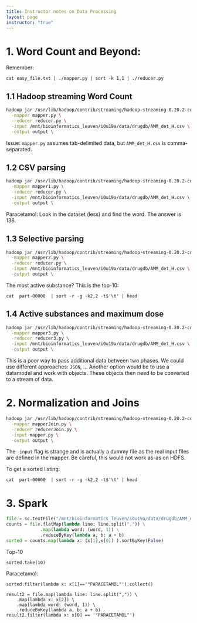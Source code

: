 ```yaml
---
title: Instructor notes on Data Processing
layout: page
instructor: "true"
---
```


# 1. Word Count and Beyond:

Remember:

	cat easy_file.txt | ./mapper.py | sort -k 1,1 | ./reducer.py


## 1.1 Hadoop streaming Word Count

```bash
hadoop jar /usr/lib/hadoop/contrib/streaming/hadoop-streaming-0.20.2-cdh3u6.jar \
  -mapper mapper.py \
  -reducer reducer.py \
  -input /mnt/bioinformatics_leuven/i0u19a/data/drugdb/AMM_det_H.csv \
  -output output \
```

Issue: `mapper.py` assumes tab-delimited data, but `AMM_det_H.csv` is comma-separated.


## 1.2 CSV parsing

```bash
hadoop jar /usr/lib/hadoop/contrib/streaming/hadoop-streaming-0.20.2-cdh3u6.jar \
  -mapper mapper1.py \
  -reducer reducer.py \
  -input /mnt/bioinformatics_leuven/i0u19a/data/drugdb/AMM_det_H.csv \
  -output output \
```

Paracetamol: Look in the dataset (less) and find the word. The answer is 136.



## 1.3 Selective parsing

```bash
hadoop jar /usr/lib/hadoop/contrib/streaming/hadoop-streaming-0.20.2-cdh3u6.jar \
  -mapper mapper2.py \
  -reducer reducer.py \
  -input /mnt/bioinformatics_leuven/i0u19a/data/drugdb/AMM_det_H.csv \
  -output output \
```

The most active substance? This is the top-10:

    cat  part-00000  | sort -r -g -k2,2 -t$'\t' | head


## 1.4 Active substances and maximum dose

```bash
hadoop jar /usr/lib/hadoop/contrib/streaming/hadoop-streaming-0.20.2-cdh3u6.jar \
  -mapper mapper3.py \
  -reducer reducer3.py \
  -input /mnt/bioinformatics_leuven/i0u19a/data/drugdb/AMM_det_H.csv \
  -output output \
```

This is a poor way to pass additional data between two phases. We could use different approaches: `JSON`, ... Another option would be to use a datamodel and work with objects. These objects then need to be converted to a stream of data.


# 2. Normalization and Joins

```bash
hadoop jar /usr/lib/hadoop/contrib/streaming/hadoop-streaming-0.20.2-cdh3u6.jar \
  -mapper mapperJoin.py \
  -reducer reducerJoin.py \
  -input mapper.py \
  -output output \
```

The `-input` flag is strange and is actually a dummy file as the real input files are defined in the mapper. Be careful, this would not work as-as on HDFS.

To get a sorted listing:

    cat  part-00000  | sort -r -g -k2,2 -t$'\t' | head


# 3. Spark


```python
file = sc.textFile("/mnt/bioinformatics_leuven/i0u19a/data/drugdb/AMM_det_H.csv")
counts = file.flatMap(lambda line: line.split(",")) \
             .map(lambda word: (word, 1)) \
             .reduceByKey(lambda a, b: a + b)
sorted = counts.map(lambda x: (x[1],x[0]) ).sortByKey(False)
```

Top-10

    sorted.take(10)

Paracetamol:

    sorted.filter(lambda x: x[1]=='"PARACETAMOL"').collect()

```
result2 = file.map(lambda line: line.split(",")) \
    .map(lambda x: x[2]) \
    .map(lambda word: (word, 1)) \
    .reduceByKey(lambda a, b: a + b)
result2.filter(lambda x: x[0] == '"PARACETAMOL"')
```



